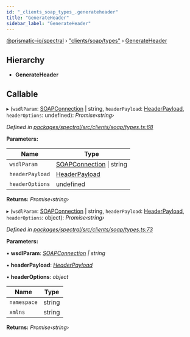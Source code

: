 ```yaml
---
id: "_clients_soap_types_.generateheader"
title: "GenerateHeader"
sidebar_label: "GenerateHeader"
---
```


[@prismatic-io/spectral](../index.md) › ["clients/soap/types"](../modules/_clients_soap_types_.md) › [GenerateHeader](_clients_soap_types_.generateheader.md)

## Hierarchy

* **GenerateHeader**

## Callable

▸ (`wsdlParam`: [SOAPConnection](_clients_soap_types_.soapconnection.md) | string, `headerPayload`: [HeaderPayload](_clients_soap_types_.headerpayload.md), `headerOptions`: undefined): *Promise‹string›*

*Defined in [packages/spectral/src/clients/soap/types.ts:68](https://github.com/prismatic-io/spectral/blob/v7.6.2/packages/spectral/src/clients/soap/types.ts#L68)*

**Parameters:**

Name | Type |
------ | ------ |
`wsdlParam` | [SOAPConnection](_clients_soap_types_.soapconnection.md) &#124; string |
`headerPayload` | [HeaderPayload](_clients_soap_types_.headerpayload.md) |
`headerOptions` | undefined |

**Returns:** *Promise‹string›*

▸ (`wsdlParam`: [SOAPConnection](_clients_soap_types_.soapconnection.md) | string, `headerPayload`: [HeaderPayload](_clients_soap_types_.headerpayload.md), `headerOptions`: object): *Promise‹string›*

*Defined in [packages/spectral/src/clients/soap/types.ts:73](https://github.com/prismatic-io/spectral/blob/v7.6.2/packages/spectral/src/clients/soap/types.ts#L73)*

**Parameters:**

▪ **wsdlParam**: *[SOAPConnection](_clients_soap_types_.soapconnection.md) | string*

▪ **headerPayload**: *[HeaderPayload](_clients_soap_types_.headerpayload.md)*

▪ **headerOptions**: *object*

Name | Type |
------ | ------ |
`namespace` | string |
`xmlns` | string |

**Returns:** *Promise‹string›*
